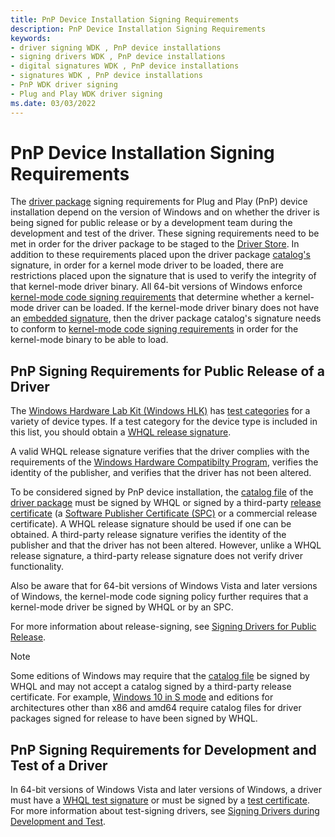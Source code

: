 ```yaml
---
title: PnP Device Installation Signing Requirements
description: PnP Device Installation Signing Requirements
keywords:
- driver signing WDK , PnP device installations
- signing drivers WDK , PnP device installations
- digital signatures WDK , PnP device installations
- signatures WDK , PnP device installations
- PnP WDK driver signing
- Plug and Play WDK driver signing
ms.date: 03/03/2022
---
```


# PnP Device Installation Signing Requirements

The [driver package](driver-packages.md) signing requirements for Plug and Play (PnP) device installation depend on the version of Windows and on whether the driver is being signed for public release or by a development team during the development and test of the driver. These signing requirements need to be met in order for the driver package to be staged to the [Driver Store](driver-store.md). In addition to these requirements placed upon the driver package [catalog's](catalog-files.md) signature, in order for a kernel mode driver to be loaded, there are restrictions placed upon the signature that is used to verify the integrity of that kernel-mode driver binary.  All 64-bit versions of Windows enforce [kernel-mode code signing requirements](kernel-mode-code-signing-requirements--windows-vista-and-later-.md) that determine whether a kernel-mode driver can be loaded.  If the kernel-mode driver binary does not have an [embedded signature](embedded-signatures-in-a-driver-file.md), then the driver package catalog's signature needs to conform to [kernel-mode code signing requirements](kernel-mode-code-signing-requirements--windows-vista-and-later-.md) in order for the kernel-mode binary to be able to load.

## <a href="" id="pnp-signing-requirements-for-public-release-of-a-driver"></a> PnP Signing Requirements for Public Release of a Driver

The [Windows Hardware Lab Kit (Windows HLK)](/windows-hardware/test/hlk/windows-hardware-lab-kit) has [test categories](/windows-hardware/test/hlk/testref/hardware-lab-kit-test-reference) for a variety of device types. If a test category for the device type is included in this list, you should obtain a [WHQL release signature](whql-release-signature.md).

A valid WHQL release signature verifies that the driver complies with the requirements of the [Windows Hardware Compatibilty Program](/windows-hardware/design/compatibility), verifies the identity of the publisher, and verifies that the driver has not been altered.

To be considered signed by PnP device installation, the [catalog file](catalog-files.md) of the [driver package](driver-packages.md) must be signed by WHQL or signed by a third-party [release certificate](release-certificates.md) (a [Software Publisher Certificate (SPC)](./deprecation-of-software-publisher-certificates-and-commercial-release-certificates.md) or a commercial release certificate). A WHQL release signature should be used if one can be obtained. A third-party release signature verifies the identity of the publisher and that the driver has not been altered. However, unlike a WHQL release signature, a third-party release signature does not verify driver functionality.

Also be aware that for 64-bit versions of Windows Vista and later versions of Windows, the kernel-mode code signing policy further requires that a kernel-mode driver be signed by WHQL or by an SPC.

For more information about release-signing, see [Signing Drivers for Public Release](signing-drivers-for-public-release--windows-vista-and-later-.md).

> [!NOTE]
> Some editions of Windows may require that the [catalog file](catalog-files.md) be signed by WHQL and may not accept a catalog signed by a third-party release certificate.  For example, [Windows 10 in S mode](windows10sdriverrequirements.md) and editions for architectures other than x86 and amd64 require catalog files for driver packages signed for release to have been signed by WHQL.

## <a href="" id="pnp-signing-requirements-for-development-and-test-of-a-driver"></a> PnP Signing Requirements for Development and Test of a Driver

In 64-bit versions of Windows Vista and later versions of Windows, a driver must have a [WHQL test signature](whql-test-signature-program.md) or must be signed by a [test certificate](./makecert-test-certificate.md). For more information about test-signing drivers, see [Signing Drivers during Development and Test](./introduction-to-test-signing.md).
